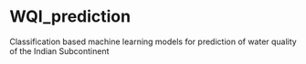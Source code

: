 # WQI_prediction
Classification based machine learning models for prediction of water quality of the Indian Subcontinent
